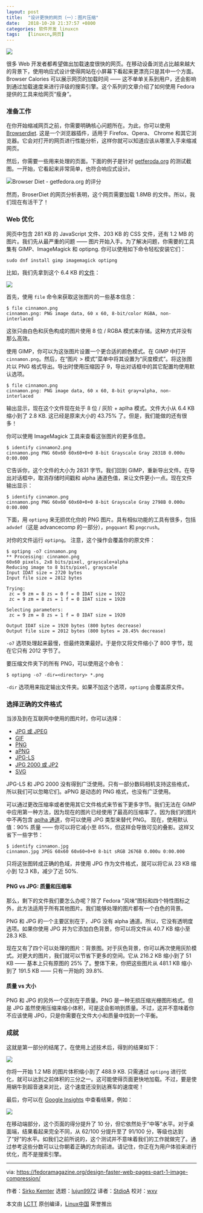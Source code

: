 ```yaml
---
layout: post
title:	"设计更快的网页（一）：图片压缩"
date:	2018-10-28 21:37:57 +0800 
categories:	软件开发 linuxcn 
tags:	[linuxcn,网页]
---
```



![](/Asserts/Images//attachment/album/201810/28/213800xzz7e7txh75t5hhl.jpg)


很多 Web 开发者都希望做出加载速度很快的网页。在移动设备浏览占比越来越大的背景下，使用响应式设计使得网站在小屏幕下看起来更漂亮只是其中一个方面。Browser Calories 可以展示网页的加载时间 —— 这不单单关系到用户，还会影响到通过加载速度来进行评级的搜索引擎。这个系列的文章介绍了如何使用 Fedora 提供的工具来给网页“瘦身”。


### 准备工作


在你开始缩减网页之前，你需要明确核心问题所在。为此，你可以使用 [Browserdiet](https://browserdiet.com/calories/). 这是一个浏览器插件，适用于 Firefox、Opera、 Chrome 和其它浏览器。它会对打开的网页进行性能分析，这样你就可以知道应该从哪里入手来缩减网页。


然后，你需要一些用来处理的页面。下面的例子是针对 [getferoda.org](http://getfedora.org) 的测试截图。一开始，它看起来非常简单，也符合响应式设计。


![Browser Diet - getfedora.org 的评分](/Asserts/Images//attachment/album/201810/28/213800fjped7j9c1p3ej15.jpg)


然而，BroserDiet 的网页分析表明，这个网页需要加载 1.8MB 的文件。所以，我们现在有活干了！


### Web 优化


网页中包含 281 KB 的 JavaScript 文件、203 KB 的 CSS 文件，还有 1.2 MB 的图片。我们先从最严重的问题 —— 图片开始入手。为了解决问题，你需要的工具集有 GIMP、ImageMagick 和 optipng. 你可以使用如下命令轻松安装它们：



```
sudo dnf install gimp imagemagick optipng
```

比如，我们先拿到这个 6.4 KB 的[文件](https://getfedora.org/static/images/cinnamon.png)：


![](/Asserts/Images//attachment/album/201810/28/213803dhjhjmcej0ccxcbc.png)


首先，使用 `file` 命令来获取这张图片的一些基本信息：



```
$ file cinnamon.png
cinnamon.png: PNG image data, 60 x 60, 8-bit/color RGBA, non-interlaced
```

这张只由白色和灰色构成的图片使用 8 位 / RGBA 模式来存储。这种方式并没有那么高效。


使用 GIMP，你可以为这张图片设置一个更合适的颜色模式。在 GIMP 中打开 `cinnamon.png`。然后，在“图片 > 模式”菜单中将其设置为“灰度模式”。将这张图片以 PNG 格式导出。导出时使用压缩因子 9，导出对话框中的其它配置均使用默认选项。



```
$ file cinnamon.png
cinnamon.png: PNG image data, 60 x 60, 8-bit gray+alpha, non-interlaced
```

输出显示，现在这个文件现在处于 8 位 / 灰阶 + aplha 模式。文件大小从 6.4 KB 缩小到了 2.8 KB. 这已经是原来大小的 43.75% 了。但是，我们能做的还有很多！


你可以使用 ImageMagick 工具来查看这张图片的更多信息。



```
$ identify cinnamon2.png
cinnamon.png PNG 60x60 60x60+0+0 8-bit Grayscale Gray 2831B 0.000u 0:00.000
```

它告诉你，这个文件的大小为 2831 字节。我们回到 GIMP，重新导出文件。在导出对话框中，取消存储时间戳和 alpha 通道色值，来让文件更小一点。现在文件输出显示：



```
$ identify cinnamon.png
cinnamon.png PNG 60x60 60x60+0+0 8-bit Grayscale Gray 2798B 0.000u 0:00.000
```

下面，用 `optipng` 来无损优化你的 PNG 图片。具有相似功能的工具有很多，包括 `advdef`（这是 advancecomp 的一部分），`pngquant` 和 `pngcrush`。


对你的文件运行 `optipng`。 注意，这个操作会覆盖你的原文件：



```
$ optipng -o7 cinnamon.png
** Processing: cinnamon.png
60x60 pixels, 2x8 bits/pixel, grayscale+alpha
Reducing image to 8 bits/pixel, grayscale
Input IDAT size = 2720 bytes
Input file size = 2812 bytes

Trying:
 zc = 9 zm = 8 zs = 0 f = 0 IDAT size = 1922
 zc = 9 zm = 8 zs = 1 f = 0 IDAT size = 1920

Selecting parameters:
 zc = 9 zm = 8 zs = 1 f = 0 IDAT size = 1920

Output IDAT size = 1920 bytes (800 bytes decrease)
Output file size = 2012 bytes (800 bytes = 28.45% decrease)
```

`-o7` 选项处理起来最慢，但最终效果最好。于是你又将文件缩小了 800 字节，现在它只有 2012 字节了。


要压缩文件夹下的所有 PNG，可以使用这个命令：



```
$ optipng -o7 -dir=<directory> *.png
```

`-dir` 选项用来指定输出文件夹。如果不加这个选项，`optipng` 会覆盖原文件。


### 选择正确的文件格式


当涉及到在互联网中使用的图片时，你可以选择：


* [JPG 或 JPEG](https://en.wikipedia.org/wiki/JPEG)
* [GIF](https://en.wikipedia.org/wiki/GIF)
* [PNG](https://en.wikipedia.org/wiki/Portable_Network_Graphics)
* [aPNG](https://en.wikipedia.org/wiki/APNG)
* [JPG-LS](https://en.wikipedia.org/wiki/JPEG_2000)
* [JPG 2000 或 JP2](https://en.wikipedia.org/wiki/JPEG_2000)
* [SVG](https://en.wikipedia.org/wiki/Scalable_Vector_Graphics)


JPG-LS 和 JPG 2000 没有得到广泛使用。只有一部分数码相机支持这些格式，所以我们可以忽略它们。aPNG 是动态的 PNG 格式，也没有广泛使用。


可以通过更改压缩率或者使用其它文件格式来节省下更多字节。我们无法在 GIMP 中应用第一种方法，因为现在的图片已经使用了最高的压缩率了。因为我们的图片中不再包含 [aplha 通道](https://www.webopedia.com/TERM/A/alpha_channel.html)，你可以使用 JPG 类型来替代 PNG。 现在，使用默认值：90% 质量 —— 你可以将它减小至 85%，但这样会导致可见的叠影。这样又省下一些字节：



```
$ identify cinnamon.jpg
cinnamon.jpg JPEG 60x60 60x60+0+0 8-bit sRGB 2676B 0.000u 0:00.000
```

只将这张图转成正确的色域，并使用 JPG 作为文件格式，就可以将它从 23 KB 缩小到 12.3 KB，减少了近 50%.


#### PNG vs JPG: 质量和压缩率


那么，剩下的文件我们要怎么办呢？除了 Fedora “风味”图标和四个特性图标之外，此方法适用于所有其他图片。我们能够处理的图片都有一个白色的背景。


PNG 和 JPG 的一个主要区别在于，JPG 没有 alpha 通道。所以，它没有透明度选项。如果你使用 JPG 并为它添加白色背景，你可以将文件从 40.7 KB 缩小至 28.3 KB.


现在又有了四个可以处理的图片：背景图。对于灰色背景，你可以再次使用灰阶模式。对更大的图片，我们就可以节省下更多的空间。它从 216.2 KB 缩小到了 51 KB —— 基本上只有原图的 25% 了。整体下来，你把这些图片从 481.1 KB 缩小到了 191.5 KB —— 只有一开始的 39.8%.


#### 质量 vs 大小


PNG 和 JPG 的另外一个区别在于质量。PNG 是一种无损压缩光栅图形格式。但是 JPG 虽然使用压缩来缩小体积，可是这会影响到质量。不过，这并不意味着你不应该使用 JPG，只是你需要在文件大小和质量中找到一个平衡。


### 成就


这就是第一部分的结尾了。在使用上述技术后，得到的结果如下：


![](/Asserts/Images//attachment/album/201810/28/213804glanjnppfhchy0at.jpg)


你将一开始 1.2 MB 的图片体积缩小到了 488.9 KB. 只需通过 `optipng` 进行优化，就可以达到之前体积的三分之一。这可能使得页面更快地加载。不过，要是使用蜗牛到超音速来对比，这个速度还没到达赛车的速度呢！


最后，你可以在 [Google Insights](https://developers.google.com/speed/pagespeed/insights/?url=getfedora.org&tab=mobile) 中查看结果，例如：


![](/Asserts/Images//attachment/album/201810/28/213804cd8asadmrzub1k2b.png)


在移动端部分，这个页面的得分提升了 10 分，但它依然处于“中等”水平。对于桌面端，结果看起来完全不同，从 62/100 分提升至了 91/100 分，等级也达到了“好”的水平。如我们之前所说的，这个测试并不意味着我们的工作就做完了。通过参考这些分数可以让你朝着正确的方向前进。请记住，你正在为用户体验来进行优化，而不是搜索引擎。




---


via: <https://fedoramagazine.org/design-faster-web-pages-part-1-image-compression/>


作者：[Sirko Kemter](https://fedoramagazine.org/author/gnokii/) 选题：[lujun9972](https://github.com/lujun9972) 译者：[StdioA](https://github.com/StdioA) 校对：[wxy](https://github.com/wxy)


本文由 [LCTT](https://github.com/LCTT/TranslateProject) 原创编译，[Linux中国](https://linux.cn/) 荣誉推出
